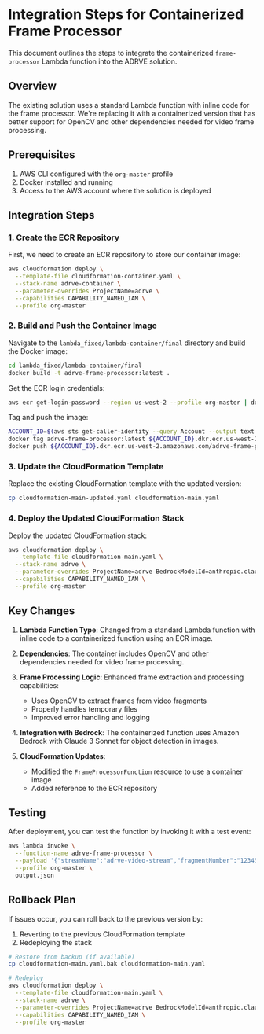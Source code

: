 # Integration Steps for Containerized Frame Processor

This document outlines the steps to integrate the containerized `frame-processor` Lambda function into the ADRVE solution.

## Overview

The existing solution uses a standard Lambda function with inline code for the frame processor. We're replacing it with a containerized version that has better support for OpenCV and other dependencies needed for video frame processing.

## Prerequisites

1. AWS CLI configured with the `org-master` profile
2. Docker installed and running
3. Access to the AWS account where the solution is deployed

## Integration Steps

### 1. Create the ECR Repository

First, we need to create an ECR repository to store our container image:

```bash
aws cloudformation deploy \
  --template-file cloudformation-container.yaml \
  --stack-name adrve-container \
  --parameter-overrides ProjectName=adrve \
  --capabilities CAPABILITY_NAMED_IAM \
  --profile org-master
```

### 2. Build and Push the Container Image

Navigate to the `lambda_fixed/lambda-container/final` directory and build the Docker image:

```bash
cd lambda_fixed/lambda-container/final
docker build -t adrve-frame-processor:latest .
```

Get the ECR login credentials:

```bash
aws ecr get-login-password --region us-west-2 --profile org-master | docker login --username AWS --password-stdin $(aws sts get-caller-identity --query Account --output text --profile org-master).dkr.ecr.us-west-2.amazonaws.com
```

Tag and push the image:

```bash
ACCOUNT_ID=$(aws sts get-caller-identity --query Account --output text --profile org-master)
docker tag adrve-frame-processor:latest ${ACCOUNT_ID}.dkr.ecr.us-west-2.amazonaws.com/adrve-frame-processor:latest
docker push ${ACCOUNT_ID}.dkr.ecr.us-west-2.amazonaws.com/adrve-frame-processor:latest
```

### 3. Update the CloudFormation Template

Replace the existing CloudFormation template with the updated version:

```bash
cp cloudformation-main-updated.yaml cloudformation-main.yaml
```

### 4. Deploy the Updated CloudFormation Stack

Deploy the updated CloudFormation stack:

```bash
aws cloudformation deploy \
  --template-file cloudformation-main.yaml \
  --stack-name adrve \
  --parameter-overrides ProjectName=adrve BedrockModelId=anthropic.claude-3-sonnet-20240229-v1:0 \
  --capabilities CAPABILITY_NAMED_IAM \
  --profile org-master
```

## Key Changes

1. **Lambda Function Type**: Changed from a standard Lambda function with inline code to a containerized function using an ECR image.

2. **Dependencies**: The container includes OpenCV and other dependencies needed for video frame processing.

3. **Frame Processing Logic**: Enhanced frame extraction and processing capabilities:
   - Uses OpenCV to extract frames from video fragments
   - Properly handles temporary files
   - Improved error handling and logging

4. **Integration with Bedrock**: The containerized function uses Amazon Bedrock with Claude 3 Sonnet for object detection in images.

5. **CloudFormation Updates**:
   - Modified the `FrameProcessorFunction` resource to use a container image
   - Added reference to the ECR repository

## Testing

After deployment, you can test the function by invoking it with a test event:

```bash
aws lambda invoke \
  --function-name adrve-frame-processor \
  --payload '{"streamName":"adrve-video-stream","fragmentNumber":"12345","deviceId":"test-device"}' \
  --profile org-master \
  output.json
```

## Rollback Plan

If issues occur, you can roll back to the previous version by:

1. Reverting to the previous CloudFormation template
2. Redeploying the stack

```bash
# Restore from backup (if available)
cp cloudformation-main.yaml.bak cloudformation-main.yaml

# Redeploy
aws cloudformation deploy \
  --template-file cloudformation-main.yaml \
  --stack-name adrve \
  --parameter-overrides ProjectName=adrve BedrockModelId=anthropic.claude-3-sonnet-20240229-v1:0 \
  --capabilities CAPABILITY_NAMED_IAM \
  --profile org-master
```
